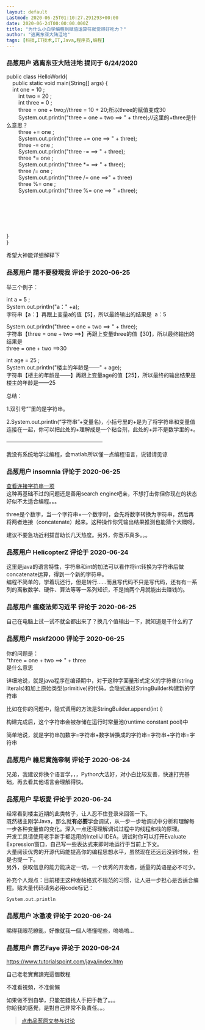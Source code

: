 ```yaml
---
layout: default
Lastmod: 2020-06-25T01:10:27.291293+00:00
date: 2020-06-24T00:00:00.000Z
title: "为什么小白学编程到赋值运算符就觉得好吃力？"
author: "逃离东亚大陆洼地"
tags: [科技,IT技术,IT,Java,程序员,编程]
---
```



### 品葱用户 **逃离东亚大陆洼地** 提问于 6/24/2020
    
public class HelloWorld{  
    public static void main(String\[\] args) {  
    int one = 10 ;  
        int two = 20 ;  
        int three = 0 ;  
        three = one + two;//three = 10 + 20;所以three的赋值变成30  
        System.out.println("three = one + two ==> " + three);//这里的+three是什么意思？  
        three += one ;  
        System.out.println("three += one ==> " + three);  
        three -= one ;  
        System.out.println("three -= ==> " + three);  
        three \*= one ;  
        System.out.println("three \*= ==> " + three);  
        three /= one ;  
        System.out.println("three /= one ==>" + three)  
        three %= one ;  
        System.out.println("three %= one ==> " +three);  
         
         
         
         
         
     
}  
}  
  
希望大神能详细解释下
    
                

### 品葱用户 **請不要發現我** 评论于 2020-06-25
        
举三个例子：  
  
int a = 5 ;  
System.out.println("a：" +a);  
字符串【a：】再跟上变量a的值【5】，所以最终输出的结果是  a：5  
  
System.out.println("three = one + two ==> " + three);  
字符串【three = one + two ==>】再跟上变量three的值【30】，所以最终输出的结果是  
three = one + two ==>30  
  
int age = 25 ;  
System.out.println("楼主的年龄是——" + age);  
字符串【楼主的年龄是——】再跟上变量age的值【25】，所以最终的输出结果是  
楼主的年龄是——25  
  
总结：  
  
1.双引号“”里的是字符串。  
  
2.System.out.println(“字符串”+变量名)，小括号里的+是为了将字符串和变量值连接在一起，你可以把此处的+理解成是一个粘合剂，此处的+并不是数学里的+。  
  
——————————————————  
  
我没有系统地学过编程，会matlab所以懂一点编程语言，说错请见谅
        
                

### 品葱用户 **insomnia** 评论于 2020-06-25
        
[查看连接字符串一项]( "https://www.runoob.com/java/java-string.html")  
这种再基础不过的问题还是善用search engine吧亲，不想打击你但你现在的状态好似不太适合编程。。。  
  
three是个数字，当一个字符串+一个数字时，会先将数字转换为字符串，然后再将两者连接（concatenate）起来。这种操作你凭输出结果推测也能猜个大概呀。  
  
建议不要急功近利拔苗助长几天热度。另外，你葱币真多。。。
        
                

### 品葱用户 **HelicopterZ** 评论于 2020-06-24
        
这里是java的语言特性，字符串和int的加法可以看作将int转换为字符串后做concatenate运算，得到一个新的字符串。  
编程不简单的，学着玩还行，但是转行……而且写代码不只是写代码，还有有一系列的离散数学、硬件、算法等等一系列知识，不是搞两个月就能出去赚钱的。
        
                

### 品葱用户 **瘟疫法师习近平** 评论于 2020-06-25
        
自己在电脑上试一试不就全都出来了？换几个值输出一下，就知道是干什么的了
        
                

### 品葱用户 **mskf2000** 评论于 2020-06-25
        
你的问题是：  
"three = one + two ==> " + three  
是什么意思  
  
详细地说，就是java程序在编译期中，对于这种字面量形式定义的字符串(string literals)和加上原始类型(primitive)的代码，会隐式通过StringBuilder构建新的字符串  
  
比如在你的问题中，隐式调用的方法是StringBuilder.append(int i)  
  
构建完成后，这个字符串会被存储在运行时常量池(runtime constant pool)中  
  
  
简单地说，就是字符串加数字=字符串+数字转换成的字符串=字符串+字符串=字符串
        
                

### 品葱用户 **維尼實施帝制** 评论于 2020-06-24
        
兄弟，我建议你换个语言学，，，Python大法好，对小白比较友善，快速打完基础，再去看其他语言会理解得快。
        
                

### 品葱用户 **早坂愛** 评论于 2020-06-24
        
经常看到楼主近期的此类帖子，让人忍不住登录来回答一下。  
既然楼主刚学Java，那么就**有必要**学会调试，从一步一步地调试中分析和理解每一步各种变量值的变化。深入一点还得理解调试过程中的线程和栈的原理。  
开发工具请使用老手新手都适用的IntelliJ IDEA，调试时你可以打开Evaluate Expression窗口，自己写一些表达式来即时地运行于当前上下文。  
大量阅读优秀的开源代码能提高你的编程思想水平，虽然现在还远远没到时候，但是也提一下。  
另外，获取信息的能力能决定一切，一个优秀的开发者，适量的英语是必不可少。  
  
补充个人观点：目前楼主这种发帖格式不规范的习惯，让人进一步担心是否适合编程。贴大量代码请务必用code标记：  

```
System.out.println
```
        
                

### 品葱用户 **冰激凌** 评论于 2020-06-24
        
睇得我眼花繚亂，好像就我一個人唔懂呢些，嗚嗚嗚...
        
                

### 品葱用户 **霏艺Faye** 评论于 2020-06-24
        
https://www.tutorialspoint.com/java/index.htm  
  
自己老老實實讀完這個教程  
  
不准看視頻，不准偷懶  
  
如果做不到自學，只能花錢找人手把手教了。。。  
你給我的感覺，是對自己非常不負責任。。。
        
                





> [点击品葱原文参与讨论](https://pincong.rocks/question/27662)

